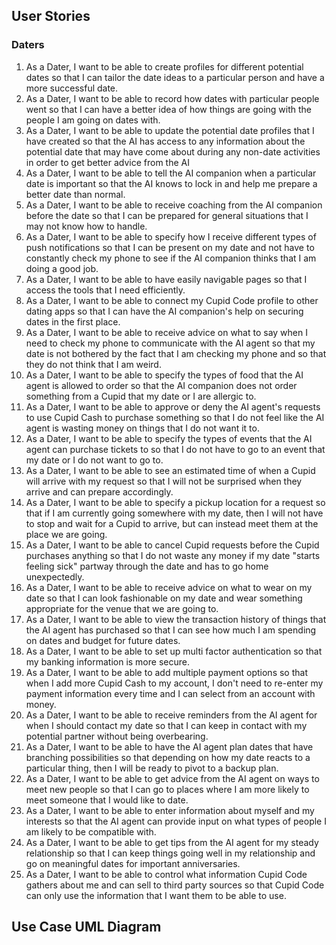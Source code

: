 ## User Stories
### Daters
1. As a Dater, I want to be able to create profiles for different potential dates so that I can tailor the date ideas to a particular person and have a more successful date.
1. As a Dater, I want to be able to record how dates with particular people went so that I can have a better idea of how things are going with the people I am going on dates with.
1. As a Dater, I want to be able to update the potential date profiles that I have created so that the AI has access to any information about the potential date that may have come about during any non-date activities in order to get better advice from the AI
1. As a Dater, I want to be able to tell the AI companion when a particular date is important so that the AI knows to lock in and help me prepare a better date than normal.
1. As a Dater, I want to be able to receive coaching from the AI companion before the date so that I can be prepared for general situations that I may not know how to handle.
1. As a Dater, I want to be able to specify how I receive different types of push notifications so that I can be present on my date and not have to constantly check my phone to see if the AI companion thinks that I am doing a good job.
1. As a Dater, I want to be able to have easily navigable pages so that I access the tools that I need efficiently.
1. As a Dater, I want to be able to connect my Cupid Code profile to other dating apps so that I can have the AI companion's help on securing dates in the first place.
1. As a Dater, I want to be able to receive advice on what to say when I need to check my phone to communicate with the AI agent so that my date is not bothered by the fact that I am checking my phone and so that they do not think that I am weird.
1. As a Dater, I want to be able to specify the types of food that the AI agent is allowed to order so that the AI companion does not order something from a Cupid that my date or I are allergic to.
1. As a Dater, I want to be able to approve or deny the AI agent's requests to use Cupid Cash to purchase something so that I do not feel like the AI agent is wasting money on things that I do not want it to.
1. As a Dater, I want to be able to specify the types of events that the AI agent can purchase tickets to so that I do not have to go to an event that my date or I do not want to go to.
1. As a Dater, I want to be able to see an estimated time of when a Cupid will arrive with my request so that I will not be surprised when they arrive and can prepare accordingly.
1. As a Dater, I want to be able to specify a pickup location for a request so that if I am currently going somewhere with my date, then I will not have to stop and wait for a Cupid to arrive, but can instead meet them at the place we are going.
1. As a Dater, I want to be able to cancel Cupid requests before the Cupid purchases anything so that I do not waste any money if my date "starts feeling sick" partway through the date and has to go home unexpectedly.
1. As a Dater, I want to be able to receive advice on what to wear on my date so that I can look fashionable on my date and wear something appropriate for the venue that we are going to.
1. As a Dater, I want to be able to view the transaction history of things that the AI agent has purchased so that I can see how much I am spending on dates and budget for future dates.
1. As a Dater, I want to be able to set up multi factor authentication so that my banking information is more secure.
1. As a Dater, I want to be able to add multiple payment options so that when I add more Cupid Cash to my account, I don't need to re-enter my payment information every time and I can select from an account with money.
1. As a Dater, I want to be able to receive reminders from the AI agent for when I should contact my date so that I can keep in contact with my potential partner without being overbearing.
1. As a Dater, I want to be able to have the AI agent plan dates that have branching possibilities so that depending on how my date reacts to a particular thing, then I will be ready to pivot to a backup plan.
1. As a Dater, I want to be able to get advice from the AI agent on ways to meet new people so that I can go to places where I am more likely to meet someone that I would like to date.
1. As a Dater, I want to be able to enter information about myself and my interests so that the AI agent can provide input on what types of people I am likely to be compatible with.
1. As a Dater, I want to be able to get tips from the AI agent for my steady relationship so that I can keep things going well in my relationship and go on meaningful dates for important anniversaries.
1. As a Dater, I want to be able to control what information Cupid Code gathers about me and can sell to third party sources so that Cupid Code can only use the information that I want them to be able to use.

## Use Case UML Diagram
